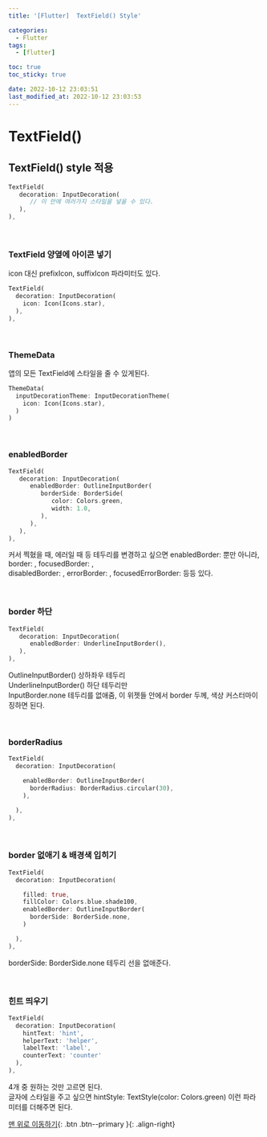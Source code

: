 ```yaml
---
title: '[Flutter]  TextField() Style'

categories:
  - Flutter
tags:
  - [flutter]

toc: true
toc_sticky: true

date: 2022-10-12 23:03:51
last_modified_at: 2022-10-12 23:03:53
---
```


# TextField()

## TextField() style 적용

```dart
TextField(
   decoration: InputDecoration(
      // 이 안에 여러가지 스타일을 넣을 수 있다.
   ),
),
```

<br>

### TextField 양옆에 아이콘 넣기

icon 대신 prefixIcon, suffixIcon 파라미터도 있다.

```dart
TextField(
  decoration: InputDecoration(
    icon: Icon(Icons.star),
  ),
),
```

<br>

### ThemeData

앱의 모든 TextField에 스타일을 줄 수 있게된다.

```dart
ThemeData(
  inputDecorationTheme: InputDecorationTheme(
    icon: Icon(Icons.star),
  )
)
```

<br>

### enabledBorder

```dart
TextField(
   decoration: InputDecoration(
      enabledBorder: OutlineInputBorder(
         borderSide: BorderSide(
            color: Colors.green,
            width: 1.0,
         ),
      ),
   ),
),
```

커서 찍혔을 때, 에러일 때 등 테두리를 변경하고 싶으면 enabledBorder: 뿐만 아니라, border: , focusedBorder: ,<br>
disabledBorder: , errorBorder: , focusedErrorBorder: 등등 있다.

<br>

### border 하단

```dart
TextField(
   decoration: InputDecoration(
      enabledBorder: UnderlineInputBorder(),
   ),
),
```

OutlineInputBorder() 상하좌우 테두리<br>
UnderlineInputBorder() 하단 테두리만 <br>
InputBorder.none 테두리를 없애줌, 이 위젯들 안에서 border 두께, 색상 커스터마이징하면 된다.

<br>

### borderRadius

```dart
TextField(
  decoration: InputDecoration(

    enabledBorder: OutlineInputBorder(
      borderRadius: BorderRadius.circular(30),
    ),

  ),
),
```

<br>

### border 없애기 & 배경색 입히기

```dart
TextField(
  decoration: InputDecoration(

    filled: true,
    fillColor: Colors.blue.shade100,
    enabledBorder: OutlineInputBorder(
      borderSide: BorderSide.none,
    )

  ),
),
```

borderSide: BorderSide.none 테두리 선을 없애준다.

<br>

### 힌트 띄우기

```dart
TextField(
  decoration: InputDecoration(
    hintText: 'hint',
    helperText: 'helper',
    labelText: 'label',
    counterText: 'counter'
  ),
),
```

4개 중 원하는 것만 고르면 된다. <br>
글자에 스타일을 주고 싶으면 hintStyle: TextStyle(color: Colors.green) 이런 파라미터를 더해주면 된다.

[맨 위로 이동하기](#){: .btn .btn--primary }{: .align-right}
